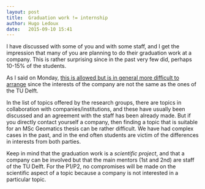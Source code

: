 ```yaml
---
layout: post
title:  Graduation work != internship
author: Hugo Ledoux
date:   2015-09-10 15:41
---
```


I have discussed with some of you and with some staff, and I get the impression that many of you are planning to do their graduation work at a company.
This is rather surprising since in the past very few did, perhaps 10-15% of the students.

As I said on Monday, [this is allowed but is in general more difficult to arrange](http://tudelftgeomatics.github.io/thesis/faq/#can-i-do-my-thesis-work-at-a-company) since the interests of the company are not the same as the ones of the TU Delft.

In the list of topics offered by the research groups, there are topics in collaboration with companies/institutions, and these have usually been discussed and an agreement with the staff has been already made.
But if you directly contact yourself a company, then finding a topic that is suitable for an MSc Geomatics thesis can be rather difficult.
We have had complex cases in the past, and in the end often students are victim of the differences in interests from both parties.

Keep in mind that the graduation work is a *scientific project*, and that a company can be involved but that the main mentors (1st and 2nd) are staff of the TU Delft.
For the P1/P2, no compromises will be made on the scientific aspect of a topic because a company is not interested in a particular topic.

















